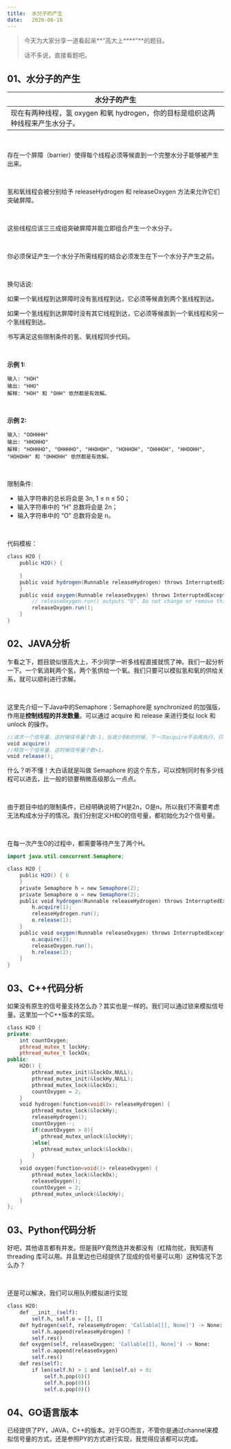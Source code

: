 ```yaml
---
title:	水分子的产生
date:	2020-06-16
---
```


> 今天为大家分享一道看起来**“高大上****”**的题目。
>
> 话不多说，直接看题吧。

## 01、水分子的产生

| 水分子的产生                                                 |
| ------------------------------------------------------------ |
| 现在有两种线程，氢 oxygen 和氧 hydrogen，你的目标是组织这两种线程来产生水分子。 |

<br/>

存在一个屏障（barrier）使得每个线程必须等候直到一个完整水分子能够被产生出来。

<br/>

氢和氧线程会被分别给予 releaseHydrogen 和 releaseOxygen 方法来允许它们突破屏障。

<br/>

这些线程应该三三成组突破屏障并能立即组合产生一个水分子。

<br/>

你必须保证产生一个水分子所需线程的结合必须发生在下一个水分子产生之前。

<br/>

换句话说:

如果一个氧线程到达屏障时没有氢线程到达，它必须等候直到两个氢线程到达。

如果一个氢线程到达屏障时没有其它线程到达，它必须等候直到一个氧线程和另一个氢线程到达。

书写满足这些限制条件的氢、氧线程同步代码。

<br/>

**示例 1:**

```
输入: "HOH"
输出: "HHO"
解释: "HOH" 和 "OHH" 依然都是有效解。
```

<br/>

**示例 2:**

```
输入: "OOHHHH"
输出: "HHOHHO"
解释: "HOHHHO", "OHHHHO", "HHOHOH", "HOHHOH", "OHHHOH", "HHOOHH", "HOHOHH" 和 "OHHOHH" 依然都是有效解。
```

<br/>

限制条件:

- 输入字符串的总长将会是 3n, 1 ≤ n ≤ 50；
- 输入字符串中的 “H” 总数将会是 2n；
- 输入字符串中的 “O” 总数将会是 n。

<br/>

代码模板：

```java
class H2O { 
    public H2O() {
    
    } 
    public void hydrogen(Runnable releaseHydrogen) throws InterruptedException {         // releaseHydrogen.run() outputs "H". Do not change or remove this line.                  releaseHydrogen.run(); 
    }
    public void oxygen(Runnable releaseOxygen) throws InterruptedException {       
        // releaseOxygen.run() outputs "O". Do not change or remove this line.
        releaseOxygen.run();
    }
}
```

## 02、JAVA分析

乍看之下，题目貌似很高大上，不少同学一听多线程直接就慌了神。我们一起分析一下。一个氧消耗两个氢，两个氢供给一个氧。我们只要可以模拟氢和氧的供给关系，就可以顺利进行求解。

<br/>

这里先介绍一下Java中的Semaphore：Semaphore是 synchronized 的加强版，作用是**控制线程的并发数量**。可以通过 acquire 和 release 来进行类似 lock 和 unlock 的操作。

```java
//请求一个信号量，这时候信号量个数-1，当减少到0的时候，下一次acquire不会再执行，只有当执行一个release()的时候，信号量不为0的时候才可以继续执行acquire
void acquire()
//释放一个信号量，这时候信号量个数+1，
void release();
```

什么？听不懂！大白话就是叫做 Semaphore 的这个东东，可以控制同时有多少线程可以进去，比一般的锁要稍微高级那么一点点。

<br/>

由于题目中给的限制条件，已经明确说明了H是2n，O是n，所以我们不需要考虑无法构成水分子的情况。我们分别定义H和O的信号量，都初始化为2个信号量。

<br/>

在每一次产生O的过程中，都需要等待产生了两个H。

```java
import java.util.concurrent.Semaphore; 

class H2O { 
    public H2O() { 6
    }       
    private Semaphore h = new Semaphore(2);
    private Semaphore o = new Semaphore(2);
    public void hydrogen(Runnable releaseHydrogen) throws InterruptedException {
        h.acquire(1);
        releaseHydrogen.run();
        o.release(1);
    }
    public void oxygen(Runnable releaseOxygen) throws InterruptedException {
        o.acquire(2);
        releaseOxygen.run();
        h.release(2);
    }
}
```

## 03、C++代码分析

如果没有原生的信号量支持怎么办？其实也是一样的。我们可以通过锁来模拟信号量。这里加一个C++版本的实现。

```c++
class H2O { 
private: 
    int countOxygen; 
    pthread_mutex_t lockHy; 
    pthread_mutex_t lockOx; 
public: 
    H2O() { 
        pthread_mutex_init(&lockOx,NULL);        
        pthread_mutex_init(&lockHy,NULL);
        pthread_mutex_lock(&lockOx);
        countOxygen = 2;
    }
    void hydrogen(function<void()> releaseHydrogen) {
        pthread_mutex_lock(&lockHy);
        releaseHydrogen();
        countOxygen--;
        if(countOxygen > 0){
           pthread_mutex_unlock(&lockHy);
        }else{
           pthread_mutex_unlock(&lockOx);
        }
    }
    void oxygen(function<void()> releaseOxygen) {
        pthread_mutex_lock(&lockOx);
        releaseOxygen();
        countOxygen = 2;
        pthread_mutex_unlock(&lockHy);
    }
};
```

## 03、Python代码分析

好吧，其他语言都有并发。但是我PY竟然连并发都没有（杠精勿扰，我知道有 threading 库可以用。并且里边也已经提供了现成的信号量可以用）这种情况下怎么办？

<br/>

还是可以解决，我们可以用队列模拟进行实现

```python
class H2O: 
    def __init__(self): 
        self.h, self.o = [], []         
    def hydrogen(self, releaseHydrogen: 'Callable[[], None]') -> None:
        self.h.append(releaseHydrogen) 7
        self.res() 
    def oxygen(self, releaseOxygen: 'Callable[[], None]') -> None:
        self.o.append(releaseOxygen)
        self.res()
    def res(self):
        if len(self.h) > 1 and len(self.o) > 0:
            self.h.pop(0)()
            self.h.pop(0)()
            self.o.pop(0)()
```

## 04、GO语言版本

已经提供了PY，JAVA，C++的版本。对于GO而言，不管你是通过channel来模拟信号量的方式，还是参照PY的方式进行实现，我觉得应该都可以完成。